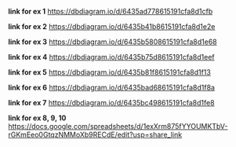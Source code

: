 **link for ex 1**
https://dbdiagram.io/d/6435ad778615191cfa8d1cfb

**link for ex 2**
https://dbdiagram.io/d/6435b41b8615191cfa8d1e2e


**link for ex 3**
https://dbdiagram.io/d/6435b5808615191cfa8d1e68

**link for ex 4**
https://dbdiagram.io/d/6435b75d8615191cfa8d1eef

**link for ex 5**
https://dbdiagram.io/d/6435b81f8615191cfa8d1f13

**link for ex 6**
https://dbdiagram.io/d/6435bad68615191cfa8d1f8a

**link for ex 7**
https://dbdiagram.io/d/6435bc498615191cfa8d1fe8

**link for ex 8, 9, 10**
https://docs.google.com/spreadsheets/d/1exXrm875fYYOUMKTbV-rGKmEeo0GtqzNMMoXb9RECdE/edit?usp=share_link
